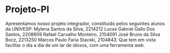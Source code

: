 # Projeto-PI
Apresentamos nosso projeto integrador, constituído pelos seguintes alunos da UNIVESP: Mylena Santos da Silva, 2214212  Lucas Gabriel Gallo Dos Santos, 2208609  Rafael Carvalho Monteiro, 2104091  José Bruno da Silva Bocz, 2213250  Marcos Paulo Faria Stavski, 2104843. Que tem em vista facilitar o dia a dia de um lar de idosos, com uma ferramenta web.
